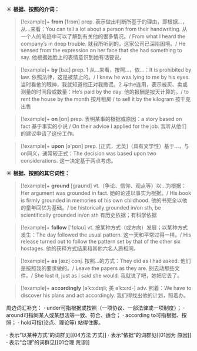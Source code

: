 ☀ <span class="category">**根据、按照的介词：**</span>
>[!example]+ <span class="vocabulary">**from**</span> [frɒm] 
> <span class="definition">prep. 表示做出判断所基于的理由，即根据…，从…来看：</span>You can tell a lot about a person from their handwriting. 从一个人的笔迹中可以了解到有关他的很多情况。/ From what I heard the company’s in deep trouble. 就我所听到的，这家公司已深陷困境。/ He sensed from the expression on her face that she had something to say. 他根据她脸上的表情意识到她有话要说。

>[!example]+ <span class="vocabulary">**by**</span> [baɪ] 
> <span class="definition">prep. 1 从…来看，按照…，依…：</span>It is prohibited by law. 依照法律，这是被禁止的。/ I knew he was lying to me by his eyes. 当时看他的眼神，我就知道他正对我撒谎。<span class="definition">2 与the连用，表示被买、卖或测量的时间段或数量：</span>He’s paid by the day. 他的报酬是按天计算的。/ to rent the house by the month 按月租房 / to sell it by the kilogram 按千克出售 

>[!example]+ <span class="vocabulary">**on**</span> [ɒn] 
> <span class="definition">prep. 表明某事的根据或原因：</span>a story based on fact 基于事实的小说 / On their advice I applied for the job. 我听从他们的建议申请了这份工作。

>[!example]+ <span class="vocabulary">**upon**</span> [ə'pɒn] 
> <span class="definition">prep. [正式，尤英]（具有文学性）基于…，与on同义，通常较正式：</span>The decision was based upon two considerations. 这一决定基于两点考虑。

☀ <span class="category">**根据、按照的其它词性：**</span>
>[!example]+ <span class="vocabulary">**ground**</span> [ɡraʊnd] 
> <span class="definition">vt.（争论、信仰、观点等）以…为根据：</span>Her argument was grounded in fact. 她的论述以事实为根据。/ His book is firmly grounded in memories of his own childhood. 他的书完全以他的童年回忆为基础。/ be historically grounded in/on sth, be scientifically grounded in/on sth 有历史依据；有科学依据

>[!example]+ <span class="vocabulary">**follow**</span> ['fɒləʊ] 
> <span class="definition">vt. 按某种方式（或方向）发展；以某种方式发生：</span>The day followed the usual pattern. 这一天和平常过得一样。/ His release turned out to follow the pattern set by that of the other six hostages. 他的获释方式结果和其他六名人质相同。

>[!example]+ <span class="vocabulary">**as**</span> [æz] 
> <span class="definition">conj. 按照…的方式：</span>They did as I had asked. 他们是按照我的要求做的。/ Leave the papers as they are. 别去动那些文件。/ She lost it, just as I said she would. 我就说了吧，她把它丢了。
           
>[!example]+ <span class="vocabulary">**accordingly**</span> [əˈkɔ:dɪŋli; 美 əˈkɔ:rd-]
> <span class="definition">adv. 照着：</span>We have to discover his plans and act accordingly. 我们得找出他的计划，照着办。

周边词汇补充：
· under可指根据或按照（一项协议、一部法律或一项制度）；
· around可指同某人或某想法等一致、符合、适合；
· according to可指根据、按照；
· hold可指(论点、理论等) 站得住脚。

· 表示“以某种方式”的词群见[[04方法 方式]]
· 表示“依据”的词群见[[01因为 原因]]
· 表示“合理”的词群见[[01合理 荒谬]]
